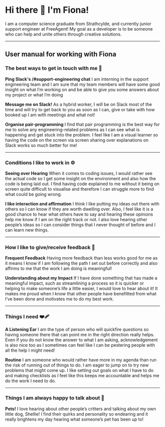 # Hi there 👋 I'm Fiona!
I am a computer science graduate from Strathcylde, and currently junior support engineer at FreeAgent!
My goal as a developer is to be someone who can help and unite others through creative solutions.

---

## User manual for working with Fiona 
### The best ways to get in touch with me :speech_balloon:
**Ping Slack's /#support-engineering chat**
I am interning in the support engineering team and I am sure that my team members will have some good insight on what I’m working on and be able to give you some answers about my project or what I’m doing

**Message me on Slack!**
As a hybrid worker, I will be on Slack most of the time and will try to get back to you as soon as I can, give or take with how booked up I am with meetings and what not!

**Organise pair-programming**
I find that pair programming is the best way for me to solve any engineering-related problems as I can see what is happening and get stuck into the problem. I feel like I am a visual learner so having the code on the screen via screen sharing over explanations on Slack works so much better for me!

---
### Conditions I like to work in :gear:
**Seeing over Hearing**
When it comes to coding issues, I would rather see the actual code so I get some insight on the environment and also how the code is being laid out. I find having code explained to me without it being on screen quite difficult to visualise and therefore I can struggle more to find what could be going wrong.

**I like interaction and affirmation**
I think I like putting my ideas out there with others so I can know if they are worth dwelling over. Also, I feel like it is a good chance to hear what others have to say and hearing these opinions help me know if I am on the right track or not. I also love hearing other people’s ideas so I can consider things that I never thought of before and I can learn new things.

---
### How I like to give/receive feedback :incoming_envelope:
**Frequent Feedback**
Having more feedback than less works good for me as it means I know if I am following the path I set out before correctly and also affirms to me that the work I am doing is meaningful!

**Understanding about my Impact**
If I have done something that has made a meaningful impact, such as streamlining a process so it is quicker or helping to make someone’s life a little easier, I would love to hear about it! It makes me proud when I know that other people have benefitted from what I’ve been done and motivates me to do my best work.

---
### Things I need :mending_heart:
**A Listening Ear**
I am the type of person who will quickfire questions so having someone there that can point me in the right direction really helps. Even if you do not know the answer to what I am asking, acknowledgement is also nice too as I sometimes can feel like I can be pestering people with all the help I might need!

**Routine**
I am someone who would rather have more in my agenda than run the risk of running out of things to do. I am eager to jump on to try new problems that might come up. I like setting out goals on what I have to do and making checklists as I feel like this keeps me accountable and helps me do the work I need to do.

---
### Things I am always happy to talk about :confetti_ball:
**Pets!**
I love hearing about other people’s critters and talking about my own little dog, Shellie! I find their quirks and personality so endearing and it really brightens my day hearing what someone’s pet has been up to!

<!--
**FionaLMcLaren/FionaLMcLaren** is a ✨ _special_ ✨ repository because its `README.md` (this file) appears on your GitHub profile.

Here are some ideas to get you started:

- 🔭 I’m currently working on ...
- 🌱 I’m currently learning ...
- 👯 I’m looking to collaborate on ...
- 🤔 I’m looking for help with ...
- 💬 Ask me about ...
- 📫 How to reach me: ...
- 😄 Pronouns: ...
- ⚡ Fun fact: ...
-->
